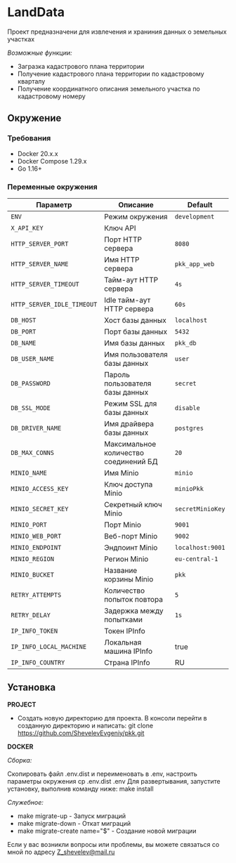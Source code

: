 # LandData

Проект предназначени для извлечения и храниния данных о земельных участках

*Возможные функции:* 
- Загразка кадастрового плана территории
- Получение кадастрового плана территории по кадастровому кварталу
- Получение координатного описания земельного участка по кадастровому номеру

## Окружение

### Требования 
- Docker 20.x.x
- Docker Compose 1.29.x
- Go 1.16+

### Переменные окружения

| Параметр                   | Описание                              | Default          |
|----------------------------|---------------------------------------|------------------|
| `ENV`                      | Режим окружения                       | `development`    |
| `X_API_KEY`                | Ключ API                              |                  |
| `HTTP_SERVER_PORT`         | Порт HTTP сервера                     | `8080`           |
| `HTTP_SERVER_NAME`         | Имя HTTP сервера                      | `pkk_app_web`    |
| `HTTP_SERVER_TIMEOUT`      | Тайм-аут HTTP сервера                 | `4s`             |
| `HTTP_SERVER_IDLE_TIMEOUT` | Idle тайм-аут HTTP сервера            | `60s`            |
| `DB_HOST`                  | Хост базы данных                      | `localhost`      |
| `DB_PORT`                  | Порт базы данных                      | `5432`           |
| `DB_NAME`                  | Имя базы данных                       | `pkk_db`         |
| `DB_USER_NAME`             | Имя пользователя базы данных          | `user`           |
| `DB_PASSWORD`              | Пароль пользователя базы данных       | `secret`         |
| `DB_SSL_MODE`              | Режим SSL для базы данных             | `disable`        |
| `DB_DRIVER_NAME`           | Имя драйвера базы данных              | `postgres`       |
| `DB_MAX_CONNS`             | Максимальное количество соединений БД | `20`             |
| `MINIO_NAME`               | Имя Minio                             | `minio`          |
| `MINIO_ACCESS_KEY`         | Ключ доступа Minio                    | `minioPkk`       |
| `MINIO_SECRET_KEY`         | Секретный ключ Minio                  | `secretMinioKey` |
| `MINIO_PORT`               | Порт Minio                            | `9001`           |
| `MINIO_WEB_PORT`           | Веб-порт Minio                        | `9002`           |
| `MINIO_ENDPOINT`           | Эндпоинт Minio                        | `localhost:9001` |
| `MINIO_REGION`             | Регион Minio                          | `eu-central-1`   |
| `MINIO_BUCKET`             | Название корзины Minio                | `pkk`            |
| `RETRY_ATTEMPTS`           | Количество попыток повтора            | `5`              |
| `RETRY_DELAY`              | Задержка между попытками              | `1s`             |
| `IP_INFO_TOKEN`            | Токен IPInfo                          |                  |
| `IP_INFO_LOCAL_MACHINE`    | Локальная машина IPInfo               | true             |
| `IP_INFO_COUNTRY`          | Страна IPInfo                         | RU               |

## Установка

**PROJECT**

- Создать новую директорию для проекта. В консоли перейти в созданную директорию и написать: git clone https://github.com/ShevelevEvgeniy/pkk.git

**DOCKER**

*Сборка:*

Скопировать файл .env.dist и переименовать в .env, настроить параметры окружения cp .env.dist .env
Для развертывания, запустите установку, выполнив команду ниже: make install

*Служебное:*
- make migrate-up - Запуск миграций 
- make migrate-down - Откат миграций
- make migrate-create name="$" - Создание новой миграции 

Если у вас возникли вопросы или проблемы, вы можете связаться со мной по адресу Z_shevelev@mail.ru
